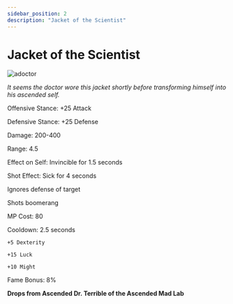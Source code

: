 ```yaml
---
sidebar_position: 2
description: "Jacket of the Scientist"
---
```


# Jacket of the Scientist

![adoctor](https://vwiki.valorserver.com/api/item/picture/jacket%20of%20the%20scientist)

<i>It seems the doctor wore this jacket shortly before transforming himself into his ascended self.</i>

Offensive Stance: +25 Attack

Defensive Stance: +25 Defense

Damage: 200-400

Range: 4.5

Effect on Self: Invincible for 1.5 seconds

Shot Effect: Sick for 4 seconds

Ignores defense of target

Shots boomerang

MP Cost: 80

Cooldown: 2.5 seconds

    +5 Dexterity
    
    +15 Luck
    
    +10 Might

Fame Bonus: 8%

**Drops from Ascended Dr. Terrible of the Ascended Mad Lab**


